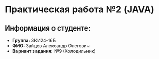 # Практическая работа №2 (JAVA) 

## Информация о студенте: 
- **Группа:** ЗКИ24-16Б
- **ФИО:** Зайцев Александр Олегович
- **Вариант задания:** №9 (Холодильник)
